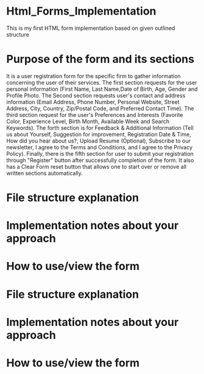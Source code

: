 # Html_Forms_Implementation
This is my first HTML form implementation based on given outlined structure
# Purpose of the form and its sections
It is a user registration form for the specific firm to gather information concerning the user of their services. 
The first section requests for the user personal information (First Name, Last Name,Date of Birth, Age, Gender and Profile Photo.
The Second section requests user's contact and address information (Email Address, Phone Number, Personal Website, Street Address, City, Country, Zip/Postal Code, and Preferred Contact Time).
The third section request for the user's Preferences and Interests (Favorite Color, Experience Level, Birth Month, Available Week and Search Keywords).
The forth section is for Feedback & Additional Information (Tell us about Yourself, Suggestion for improvement, Registration Date & Time, How did you hear about us?, Upload Resume (Optional), Subscribe to our newsletter, I agree to the Terms and Conditions, and I agree to the Privacy Policy).
Finally, there is the fifth section for user to submit your registration through "Register" button after successfully completion of the form. It also has a Clear Form reset button that allows one to start over or remove all written sections automatically. 



# File structure explanation
# Implementation notes about your approach
# How to use/view the form


# File structure explanation
# Implementation notes about your approach
# How to use/view the form
